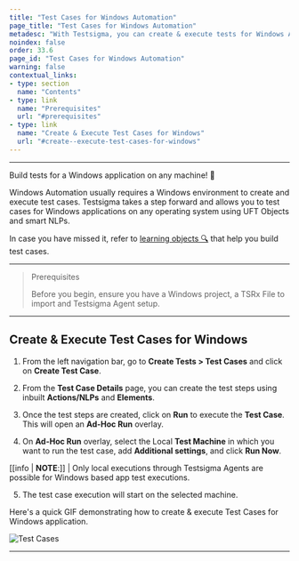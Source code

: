 ```yaml
---
title: "Test Cases for Windows Automation"
page_title: "Test Cases for Windows Automation"
metadesc: "With Testsigma, you can create & execute tests for Windows Applications from the cloud using Testsigma Agent | Learn how to build tests for Windows Automation"
noindex: false
order: 33.6
page_id: "Test Cases for Windows Automation"
warning: false
contextual_links:
- type: section
  name: "Contents"
- type: link
  name: "Prerequisites"
  url: "#prerequisites"
- type: link
  name: "Create & Execute Test Cases for Windows"
  url: "#create--execute-test-cases-for-windows"
---
```


---

Build tests for a Windows application on any machine! 🚀

Windows Automation usually requires a Windows environment to create and execute test cases. Testsigma takes a step forward and allows you to test cases for Windows applications on any operating system using UFT Objects and smart NLPs. 

In case you have missed it, refer to [learning objects 🔍](https://testsigma.com/docs/windows-automation/object-learning/) that help you build test cases. 

---

> <p id="prerequisites">Prerequisites</p>
>
> Before you begin, ensure you have a Windows project, a TSRx File to import and Testsigma Agent setup.

---

## **Create & Execute Test Cases for Windows**

1. From the left navigation bar, go to **Create Tests > Test Cases** and click on **Create Test Case**.

2. From the **Test Case Details** page, you can create the test steps using inbuilt **Actions/NLPs** and **Elements**. 

3. Once the test steps are created, click on **Run** to execute the **Test Case**. This will open an **Ad-Hoc Run** overlay.

4. On  **Ad-Hoc Run** overlay, select the Local **Test Machine** in which you want to run the test case, add **Additional settings**, and click **Run Now**.
  
[[info | **NOTE**:]]
| Only local executions through Testsigma Agents are possible for Windows based app test executions.

5. The test case execution will start on the selected machine. 

Here's a quick GIF demonstrating how to create & execute Test Cases for Windows application.

![Test Cases](https://s3.amazonaws.com/static-docs.testsigma.com/new_images/projects/applications/TestCasesWinAdv.gif)

---